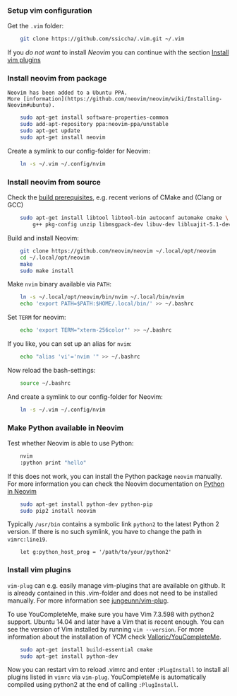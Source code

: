 ### Setup vim configuration
Get the `.vim` folder:
```sh
    git clone https://github.com/ssiccha/.vim.git ~/.vim
```

If you *do not want* to install *Neovim* you can continue with the section [Install vim plugins](https://github.com/ssiccha/.vim#install-vim-plugins)

### Install neovim from package
    Neovim has been added to a Ubuntu PPA.
    More [information](https://github.com/neovim/neovim/wiki/Installing-Neovim#ubuntu).
```sh
    sudo apt-get install software-properties-common
    sudo add-apt-repository ppa:neovim-ppa/unstable
    sudo apt-get update
    sudo apt-get install neovim
```

Create a symlink to our config-folder for Neovim:
```sh
    ln -s ~/.vim ~/.config/nvim
```

### Install neovim from source
Check the [build prerequisites](https://github.com/neovim/neovim/wiki/Building-Neovim#build-prerequisites),
e.g. recent verions of CMake and (Clang or GCC)
```sh
    sudo apt-get install libtool libtool-bin autoconf automake cmake \
        g++ pkg-config unzip libmsgpack-dev libuv-dev libluajit-5.1-dev
```

Build and install Neovim:
```sh
    git clone https://github.com/neovim/neovim ~/.local/opt/neovim
    cd ~/.local/opt/neovim
    make
    sudo make install
```

Make `nvim` binary available via `PATH`:
```sh
    ln -s ~/.local/opt/neovim/bin/nvim ~/.local/bin/nvim
    echo 'export PATH=$PATH:$HOME/.local/bin/' >> ~/.bashrc
```
Set `TERM` for neovim:
```sh
    echo 'export TERM="xterm-256color"' >> ~/.bashrc
```
If you like, you can set up an alias for `nvim`:
```sh
    echo "alias 'vi'='nvim '" >> ~/.bashrc
```
Now reload the bash-settings:
```sh
    source ~/.bashrc
```

And create a symlink to our config-folder for Neovim:
```sh
    ln -s ~/.vim ~/.config/nvim
```

### Make Python available in Neovim
Test whether Neovim is able to use Python:
```sh
    nvim
    :python print "hello"
```

If this does not work, you can install the Python package `neovim` manually.
For more information you can check the Neovim documentation on
[Python in Neovim](https://neovim.io/doc/user/nvim_python.html)
```sh
    sudo apt-get install python-dev python-pip
    sudo pip2 install neovim
```

Typically `/usr/bin` contains a symbolic link `python2` to the latest Python 2 version.
If there is no such symlink, you have to change the path in `vimrc:line19`.
```vim
    let g:python_host_prog = '/path/to/your/python2'
```

### Install vim plugins
`vim-plug` can e.g. easily manage vim-plugins that are available on github.
It is already contained in this .vim-folder and does not need to be installed manually.
For more information see [jungeunn/vim-plug](https://github.com/junegunn/vim-plug).

To use YouCompleteMe, make sure you have Vim 7.3.598 with python2 support.
Ubuntu 14.04 and later have a Vim that is recent enough.
You can see the version of Vim installed by running `vim --version`.
For more information about the installation of YCM check
[Valloric/YouCompleteMe](https://github.com/Valloric/YouCompleteMe#ubuntu-linux-x64-installation).
```sh
    sudo apt-get install build-essential cmake
    sudo apt-get install python-dev
```

Now you can restart vim to reload .vimrc and enter `:PlugInstall` to install all plugins listed in `vimrc` via `vim-plug`.
YouCompleteMe is automatically compiled using python2 at the end of calling `:PlugInstall`.
